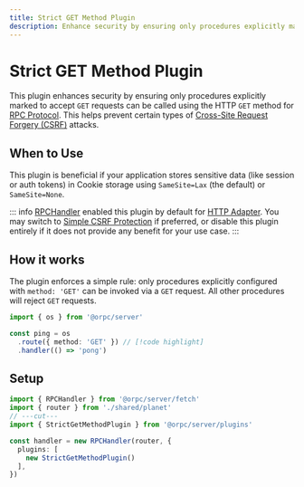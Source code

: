 ```yaml
---
title: Strict GET Method Plugin
description: Enhance security by ensuring only procedures explicitly marked to accept `GET` requests can be called using the HTTP `GET` method for RPC Protocol. This helps prevent certain types of Cross-Site Request Forgery (CSRF) attacks.
---
```


# Strict GET Method Plugin

This plugin enhances security by ensuring only procedures explicitly marked to accept `GET` requests can be called using the HTTP `GET` method for [RPC Protocol](/docs/advanced/rpc-protocol). This helps prevent certain types of [Cross-Site Request Forgery (CSRF)](https://developer.mozilla.org/en-US/docs/Web/Security/Practical_implementation_guides/CSRF_prevention) attacks.

## When to Use

This plugin is beneficial if your application stores sensitive data (like session or auth tokens) in Cookie storage using `SameSite=Lax` (the default) or `SameSite=None`.

::: info
[RPCHandler](/docs/rpc-handler#default-plugins) enabled this plugin by default for [HTTP Adapter](/docs/adapters/http). You may switch to [Simple CSRF Protection](/docs/plugins/simple-csrf-protection) if preferred, or disable this plugin entirely if it does not provide any benefit for your use case.
:::

## How it works

The plugin enforces a simple rule: only procedures explicitly configured with `method: 'GET'` can be invoked via a `GET` request. All other procedures will reject `GET` requests.

```ts
import { os } from '@orpc/server'

const ping = os
  .route({ method: 'GET' }) // [!code highlight]
  .handler(() => 'pong')
```

## Setup

```ts twoslash
import { RPCHandler } from '@orpc/server/fetch'
import { router } from './shared/planet'
// ---cut---
import { StrictGetMethodPlugin } from '@orpc/server/plugins'

const handler = new RPCHandler(router, {
  plugins: [
    new StrictGetMethodPlugin()
  ],
})
```
